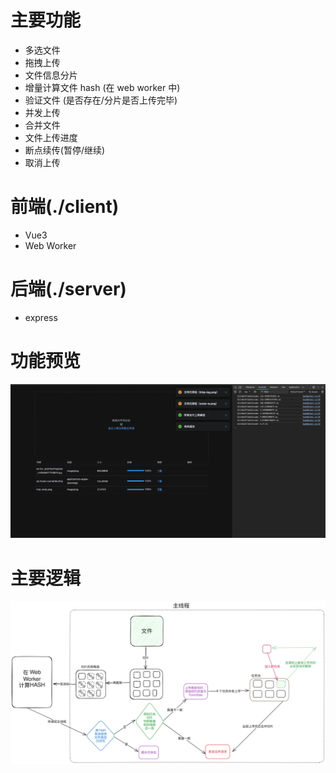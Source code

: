 # 主要功能

- 多选文件
- 拖拽上传
- 文件信息分片
- 增量计算文件 hash (在 web worker 中)
- 验证文件 (是否存在/分片是否上传完毕)
- 并发上传
- 合并文件
- 文件上传进度
- 断点续传(暂停/继续)
- 取消上传

# 前端(./client)

- Vue3
- Web Worker

# 后端(./server)

- express

# 功能预览

![预览](./client/public/screenshot.png)

# 主要逻辑

![逻辑图](./client/public/mind.svg)
